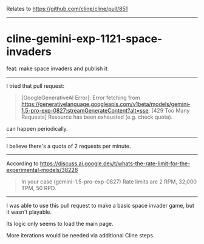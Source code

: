 Relates to https://github.com/cline/cline/pull/851

---
# cline-gemini-exp-1121-space-invaders

feat: make space invaders and publish it

---

I tried that pull request:

> [GoogleGenerativeAI Error]: Error fetching from https://generativelanguage.googleapis.com/v1beta/models/gemini-1.5-pro-exp-0827:streamGenerateContent?alt=sse: [429 Too Many Requests] Resource has been exhausted (e.g. check quota).

can happen periodically.

---

I believe there's a quota of 2 requests per minute.

---

According to https://discuss.ai.google.dev/t/whats-the-rate-limit-for-the-experimental-models/38226

> In your case (gemini-1.5-pro-exp-0827) Rate limits are 2 RPM, 32,000 TPM, 50 RPD.

---

I was able to use this pull request to make a basic space invader game, but it wasn't playable.

Its logic only seems to load the main page.

More iterations would be needed via additional Cline steps.
